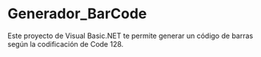 # Generador_BarCode
Este proyecto de Visual Basic.NET te permite generar un código de barras según la codificación de Code 128.
